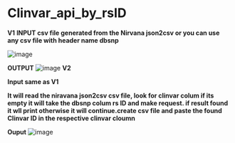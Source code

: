 # Clinvar_api_by_rsID
**V1**
**INPUT csv file generated from the Nirvana json2csv or you can use any csv file with header name dbsnp**

![image](https://github.com/user-attachments/assets/72b696e4-1473-4b97-8edc-ec9e26039e69)

**OUTPUT**
![image](https://github.com/user-attachments/assets/68db2afb-3f3c-468a-886c-3d3860579e68)
**V2**

**Input same as V1**

**It will read the niravana json2csv csv file, look for clinvar colum if its empty it will take the dbsnp colum rs ID and make request. if result found it wll print otherwise it will continue.create csv file and paste the found Clinvar ID in the respective clinvar cloumn**

**Ouput**
![image](https://github.com/user-attachments/assets/8c54ab07-e617-4ba0-b950-ecee076a40f4)
